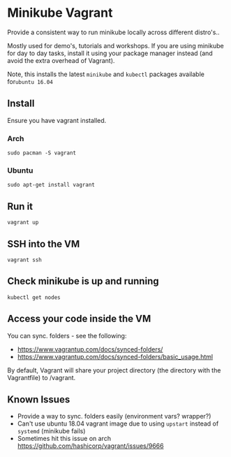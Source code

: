 # Minikube Vagrant

Provide a consistent way to run minikube locally across different distro's..

Mostly used for demo's, tutorials and workshops. If you are using minikube for day to day tasks, install it using your package manager instead (and avoid the extra overhead of Vagrant).

Note, this installs the latest `minikube` and `kubectl` packages available for`ubuntu 16.04`

## Install

Ensure you have vagrant installed.

### Arch
```
sudo pacman -S vagrant 
```

### Ubuntu 
```
sudo apt-get install vagrant
```

## Run it

```
vagrant up
```

## SSH into the VM
```
vagrant ssh
```

## Check minikube is up and running

```
kubectl get nodes
```

## Access your code inside the VM

You can sync. folders - see the following:
- https://www.vagrantup.com/docs/synced-folders/
- https://www.vagrantup.com/docs/synced-folders/basic_usage.html

By default, Vagrant will share your project directory (the directory with the Vagrantfile) to /vagrant.

## Known Issues

- Provide a way to sync. folders easily (environment vars? wrapper?)
- Can't use ubuntu 18.04 vagrant image due to using `upstart` instead of `systemd` (minikube fails)
- Sometimes hit this issue on arch https://github.com/hashicorp/vagrant/issues/9666
